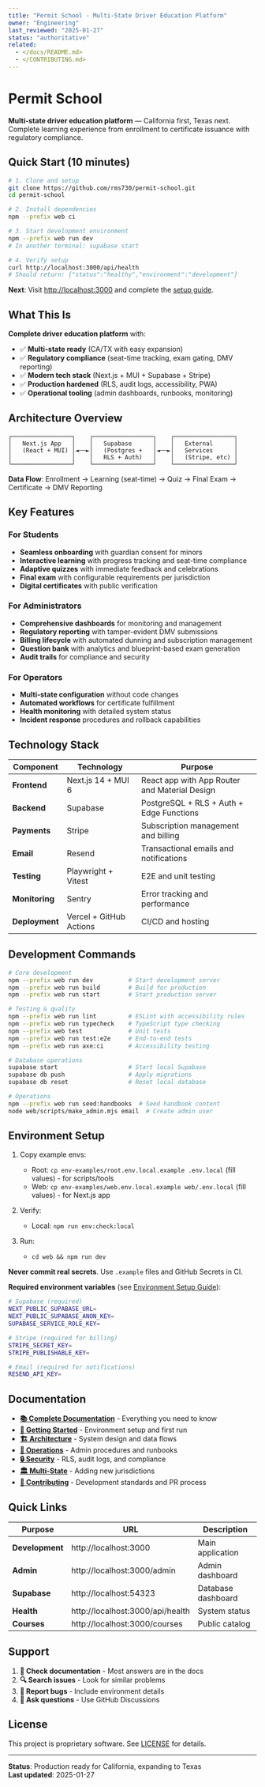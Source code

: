 ```yaml
---
title: "Permit School - Multi-State Driver Education Platform"
owner: "Engineering"
last_reviewed: "2025-01-27"
status: "authoritative"
related:
  - </docs/README.md>
  - </CONTRIBUTING.md>
---
```


# Permit School

**Multi-state driver education platform** — California first, Texas next. Complete learning experience from enrollment to certificate issuance with regulatory compliance.

## Quick Start (10 minutes)

```bash
# 1. Clone and setup
git clone https://github.com/rms730/permit-school.git
cd permit-school

# 2. Install dependencies
npm --prefix web ci

# 3. Start development environment
npm --prefix web run dev
# In another terminal: supabase start

# 4. Verify setup
curl http://localhost:3000/api/health
# Should return: {"status":"healthy","environment":"development"}
```

**Next**: Visit [http://localhost:3000](http://localhost:3000) and complete the [setup guide](docs/LOCAL_DEVELOPMENT.md).

## What This Is

**Complete driver education platform** with:

- ✅ **Multi-state ready** (CA/TX with easy expansion)
- ✅ **Regulatory compliance** (seat-time tracking, exam gating, DMV reporting)
- ✅ **Modern tech stack** (Next.js + MUI + Supabase + Stripe)
- ✅ **Production hardened** (RLS, audit logs, accessibility, PWA)
- ✅ **Operational tooling** (admin dashboards, runbooks, monitoring)

## Architecture Overview

```
┌─────────────────┐    ┌─────────────────┐    ┌─────────────────┐
│   Next.js App   │    │   Supabase      │    │   External      │
│   (React + MUI) │◄──►│   (Postgres +   │◄──►│   Services      │
│                 │    │   RLS + Auth)   │    │   (Stripe, etc) │
└─────────────────┘    └─────────────────┘    └─────────────────┘
```

**Data Flow**: Enrollment → Learning (seat-time) → Quiz → Final Exam → Certificate → DMV Reporting

## Key Features

### For Students

- **Seamless onboarding** with guardian consent for minors
- **Interactive learning** with progress tracking and seat-time compliance
- **Adaptive quizzes** with immediate feedback and celebrations
- **Final exam** with configurable requirements per jurisdiction
- **Digital certificates** with public verification

### For Administrators

- **Comprehensive dashboards** for monitoring and management
- **Regulatory reporting** with tamper-evident DMV submissions
- **Billing lifecycle** with automated dunning and subscription management
- **Question bank** with analytics and blueprint-based exam generation
- **Audit trails** for compliance and security

### For Operators

- **Multi-state configuration** without code changes
- **Automated workflows** for certificate fulfillment
- **Health monitoring** with detailed system status
- **Incident response** procedures and rollback capabilities

## Technology Stack

| Component      | Technology              | Purpose                                       |
| -------------- | ----------------------- | --------------------------------------------- |
| **Frontend**   | Next.js 14 + MUI 6      | React app with App Router and Material Design |
| **Backend**    | Supabase                | PostgreSQL + RLS + Auth + Edge Functions      |
| **Payments**   | Stripe                  | Subscription management and billing           |
| **Email**      | Resend                  | Transactional emails and notifications        |
| **Testing**    | Playwright + Vitest     | E2E and unit testing                          |
| **Monitoring** | Sentry                  | Error tracking and performance                |
| **Deployment** | Vercel + GitHub Actions | CI/CD and hosting                             |

## Development Commands

```bash
# Core development
npm --prefix web run dev          # Start development server
npm --prefix web run build        # Build for production
npm --prefix web run start        # Start production server

# Testing & quality
npm --prefix web run lint         # ESLint with accessibility rules
npm --prefix web run typecheck    # TypeScript type checking
npm --prefix web test             # Unit tests
npm --prefix web run test:e2e     # End-to-end tests
npm --prefix web run axe:ci       # Accessibility testing

# Database operations
supabase start                    # Start local Supabase
supabase db push                  # Apply migrations
supabase db reset                 # Reset local database

# Operations
npm --prefix web run seed:handbooks  # Seed handbook content
node web/scripts/make_admin.mjs email  # Create admin user
```

## Environment Setup

1. Copy example envs:

   - Root: `cp env-examples/root.env.local.example .env.local` (fill values) - for scripts/tools
   - Web: `cp env-examples/web.env.local.example web/.env.local` (fill values) - for Next.js app

2. Verify:

   - Local: `npm run env:check:local`

3. Run:
   - `cd web && npm run dev`

**Never commit real secrets**. Use `.example` files and GitHub Secrets in CI.

**Required environment variables** (see [Environment Setup Guide](docs/ENVIRONMENT_SETUP.md)):

```bash
# Supabase (required)
NEXT_PUBLIC_SUPABASE_URL=
NEXT_PUBLIC_SUPABASE_ANON_KEY=
SUPABASE_SERVICE_ROLE_KEY=

# Stripe (required for billing)
STRIPE_SECRET_KEY=
STRIPE_PUBLISHABLE_KEY=

# Email (required for notifications)
RESEND_API_KEY=
```

## Documentation

- **[📚 Complete Documentation](docs/README.md)** - Everything you need to know
- **[🚀 Getting Started](docs/LOCAL_DEVELOPMENT.md)** - Environment setup and first run
- **[🏗️ Architecture](docs/WEB_ARCHITECTURE.md)** - System design and data flows
- **[🔧 Operations](docs/RUNBOOKS.md)** - Admin procedures and runbooks
- **[🔒 Security](docs/SECURITY_COMPLIANCE.md)** - RLS, audit logs, and compliance
- **[🏛️ Multi-State](docs/ADDING_A_NEW_STATE.md)** - Adding new jurisdictions
- **[📖 Contributing](CONTRIBUTING.md)** - Development standards and PR process

## Quick Links

| Purpose         | URL                              | Description        |
| --------------- | -------------------------------- | ------------------ |
| **Development** | http://localhost:3000            | Main application   |
| **Admin**       | http://localhost:3000/admin      | Admin dashboard    |
| **Supabase**    | http://localhost:54323           | Database dashboard |
| **Health**      | http://localhost:3000/api/health | System status      |
| **Courses**     | http://localhost:3000/courses    | Public catalog     |

## Support

1. **📖 Check documentation** - Most answers are in the docs
2. **🔍 Search issues** - Look for similar problems
3. **🐛 Report bugs** - Include environment details
4. **💬 Ask questions** - Use GitHub Discussions

## License

This project is proprietary software. See [LICENSE](LICENSE) for details.

---

**Status**: Production ready for California, expanding to Texas  
**Last updated**: 2025-01-27

